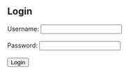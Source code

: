 <!DOCTYPE html>
<html>
<head>
  <title>Login Page</title>
</head>
<body>
  <h2>Login</h2>
  <form id="loginForm">
    <label>Username:</label>
    <input type="text" id="username" required><br><br>
    <label>Password:</label>
    <input type="password" id="password" required><br><br>
    <button type="submit">Login</button>
  </form>

  <script>
    document.getElementById("loginForm").addEventListener("submit", function(e) {
      e.preventDefault();

      const username = document.getElementById("username").value;
      const password = document.getElementById("password").value;

      fetch("https://script.google.com/macros/s/AKfycbxP2yaGd6XHDpvbr9MIsAaKemDrYk0dB5zTt6nYjh3b0AqsD6rxhURzXwvb8OJZueUV/exec", {
        method: "POST",
        body: JSON.stringify({ username, password }),
        headers: { "Content-Type": "application/json" }
      })
      .then(res => res.text())
      .then(response => {
        alert("Response from server: " + response);
        document.getElementById("loginForm").reset();
      })
      .catch(err => alert("Error: " + err));
    });
  </script>
</body>
</html>


